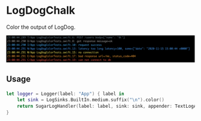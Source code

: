 # LogDogChalk

Color the output of LogDog.

![](demo.png)


## Usage

```swift
let logger = Logger(label: "App") { label in
    let sink = LogSinks.BuiltIn.medium.suffix("\n").color()
    return SugarLogHandler(label: label, sink: sink, appender: TextLogAppender.stdout)
}
```
